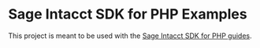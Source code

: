# Sage Intacct SDK for PHP Examples

This project is meant to be used with the [Sage Intacct SDK for PHP guides](https://developer.intacct.com/tools/sdk-php/).

